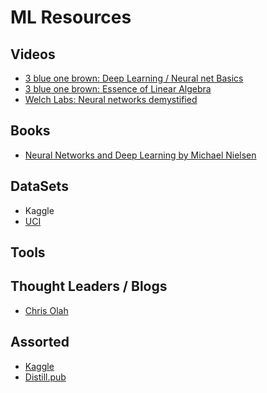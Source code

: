 ML Resources
=================

## Videos
- [3 blue one brown: Deep Learning / Neural net Basics](https://www.youtube.com/watch?v=aircAruvnKk&list=PLZHQObOWTQDNU6R1_67000Dx_ZCJB-3pi)
- [3 blue one brown: Essence of Linear Algebra](https://www.youtube.com/watch?v=fNk_zzaMoSs&list=PLZHQObOWTQDPD3MizzM2xVFitgF8hE_ab)
- [Welch Labs: Neural networks demystified](http://neuralnetworksanddeeplearning.com/)

## Books
- [Neural Networks and Deep Learning by Michael Nielsen](http://neuralnetworksanddeeplearning.com/)

## DataSets
- Kaggle
- [UCI](archive.ics.uci.edu/ml/index.php)

## Tools

## Thought Leaders / Blogs
- [Chris Olah](http://colah.github.io/)


## Assorted
- [Kaggle](https://www.kaggle.com)
- [Distill.pub](https://distill.pub/)